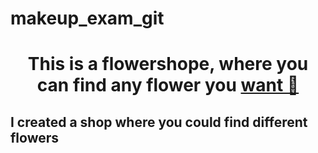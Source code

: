 # makeup_exam_git
<h1 align="center">This is a flowershope, where you can find any flower you <a href=" target="_blank">want 🌺</a> 
  <h2>I created a shop where you could find different flowers</h2>

